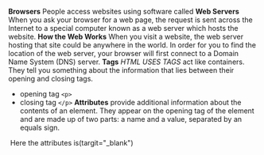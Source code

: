 **Browsers** People access websites using software called
**Web Servers** When you ask your browser for a web page, the request is sent across the Internet to a special computer known as a web server which hosts the website.
**How the Web Works** When you visit a website, the web server hosting that site could be anywhere in the world. In order for you to find the location of the web server, your browser will first connect to a Domain Name System (DNS) server.
**Tags** *HTML USES TAGS* act like containers. They tell you something about the information that lies between their opening and closing tags.
* opening tag `<p>`
* closing tag `</p>`
**Attributes** provide additional information about the contents of an element. They appear on the opening tag of the element and are made up of two parts: a name and a value, separated by an equals sign.
<img href="" targit="_blank">
Here the attributes is(targit="_blank") 

